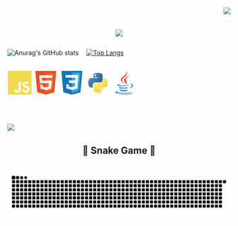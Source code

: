 
<img align="right" src="https://visitor-badge.laobi.icu/badge?page_id=salesp07.salesp07" />

<h1 align="center">
    <img src="https://readme-typing-svg.herokuapp.com/?font=Righteous&size=35&center=true&vCenter=true&width=500&height=70&duration=4000&lines=Hi+There!+👋;+I'm+Leonardo+Gomes!;" />
</h1>


![Anurag's GitHub stats](https://github-readme-stats.vercel.app/api?username=LeonardoGomess&show_icons=true&theme=radical)ㅤ
 [![Top Langs](https://github-readme-stats.vercel.app/api/top-langs/?username=LeonardoGomess&layout=donut&theme=radical)](https://github.com/LeonardoGomess/github-readme-stats)

<div style="display: inline_block"><br>
  <img align="center" alt="Rafa-Js" height="55" width="55" src="https://raw.githubusercontent.com/devicons/devicon/master/icons/javascript/javascript-plain.svg">
  <img align="center" alt="Rafa-HTML" height="55" width="55" src="https://raw.githubusercontent.com/devicons/devicon/master/icons/html5/html5-original.svg">
  <img align="center" alt="Rafa-CSS" height="55" width="55" src="https://raw.githubusercontent.com/devicons/devicon/master/icons/css3/css3-original.svg">
  <img align="center" alt="Rafa-Python" height="55" width="55" src="https://raw.githubusercontent.com/devicons/devicon/master/icons/python/python-original.svg">
  <img align="center" alt="Rafa-Csharp" height="55" width="55" src="https://raw.githubusercontent.com/devicons/devicon/master/icons/java/java-original.svg">
</div>
<br>
<br>
<br>



 <a href="https://www.linkedin.com/in/leonardo-arantes-gomes/" target="_blank" height="55" width="55"><img src="https://img.shields.io/badge/-LinkedIn-%230077B5?style=for-the-badge&logo=linkedin&logoColor=white" target="_blank"></a> 

<div align="center">
  <h2>🐍 Snake Game 🐍</h2>
  <br>
  <img alt="snake eating my contributions" src="https://raw.githubusercontent.com/LeonardoGomess/LeonardoGomess/output/github-contribution-grid-snake.svg" />
  
  <br/><br/><br/>
</div>
